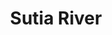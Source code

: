 ---
title: "Sutia River"
title_bn: "সুতিয়া নদী"
description: "It started flowing from Brahmaputra river at Mymensing Sadar and fall into Banar river at Goforgaon Upazilla. It flows through Trishal Upazilla. Its length is 95.5 km, width 80 meters and depth 3 meters. Its river basin area is 380 square km."
---